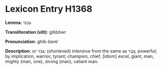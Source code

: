 # Lexicon Entry H1368

**Lemma**: גִּבּוֹר

**Transliteration (xlit)**: gibbôwr

**Pronunciation**: ghib-bore'

**Description**:
or גִּבֹּר; (shortened) intensive from the same as גֶּבֶר; powerful; by implication, warrior, tyrant; champion, chief, [idiom] excel, giant, man, mighty (man, one), strong (man), valiant man.

